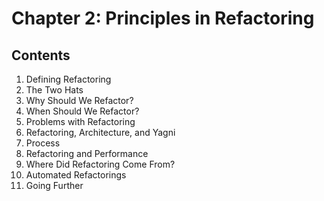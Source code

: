# Chapter 2: Principles in Refactoring

## Contents

1. Defining Refactoring
2. The Two Hats
3. Why Should We Refactor?
4. When Should We Refactor?
5. Problems with Refactoring
6. Refactoring, Architecture, and Yagni
7. Process
8. Refactoring and Performance
9. Where Did Refactoring Come From?
10. Automated Refactorings
11. Going Further
